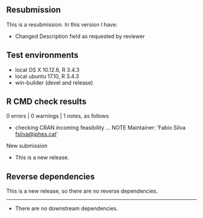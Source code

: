 ## Resubmission
This is a resubmission. In this version I have:

* Changed Description field as requested by reviewer


## Test environments
* local OS X 10.12.6, R 3.4.3
* local ubuntu 17.10, R 3.4.3
* win-builder (devel and release)


## R CMD check results

0 errors | 0 warnings | 1 notes, as follows

* checking CRAN incoming feasibility ... NOTE
Maintainer: ‘Fabio Silva <fsilva@iphes.cat>’

New submission


* This is a new release.


## Reverse dependencies

This is a new release, so there are no reverse dependencies.

---

* There are no downstream dependencies.

